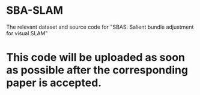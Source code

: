 # SBA-SLAM
The relevant dataset and source code for "SBAS: Salient bundle adjustment for visual SLAM"
# This code will be uploaded as soon as possible after the corresponding paper is accepted.

